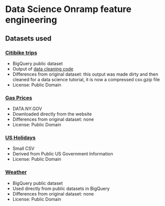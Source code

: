 # Data Science Onramp feature engineering

## Datasets used

### [Citibike trips](https://console.cloud.google.com/bigquery?p=bigquery-public-data&d=new_york_citibike&t=citibike_trips)
* BigQuery public dataset
* Output of [data cleaning code](https://github.com/Symmetries/python-docs-samples/tree/main/data-science-onramp/data-processing)
* Differences from original dataset: this output was made dirty and then cleaned for a data science tutorial, it is now a compressed csv.gzip file
* License: Public Domain

### [Gas Prices](https://data.ny.gov/Energy-Environment/Gasoline-Prices/wuxr-ni2i)
* DATA.NY.GOV
* Downloaded directly from the website
* Differences from original dataset: none
* License: Public Domain

### [US Holidays](https://github.com/GoogleCloudPlatform/python-docs-samples/blob/main/data-science-onramp/data-ingestion/holidays.csv)
* Small CSV
* Derived from Public US Government Information
* License: Public Domain

### [Weather](https://console.cloud.google.com/bigquery?p=bigquery-public-data&d=ghcn_d&page=dataset)
* BigQuery public dataset
* Used directly from public datasets in BigQuery
* Differences from original dataset: none
* License: Public Domain
